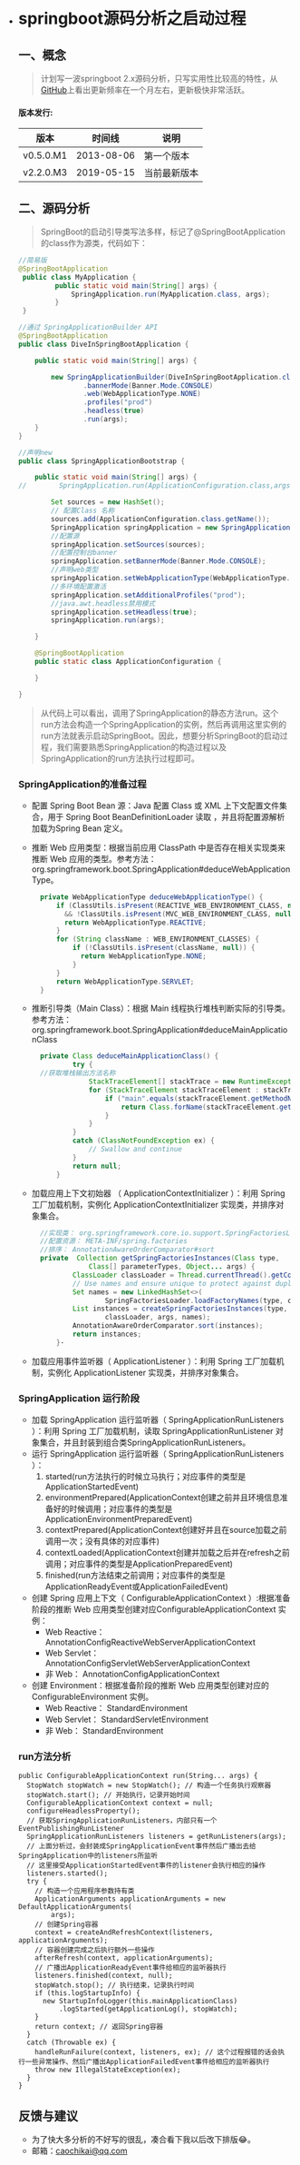 - # springboot源码分析之启动过程

  ## 一、概念

  > 计划写一波springboot 2.x源码分析，只写实用性比较高的特性，从[GitHub](https://github.com/spring-projects/spring-boot/tags?after=v1.0.0.RC3)上看出更新频率在一个月左右，更新极快非常活跃。

  #### 版本发行:

  | 版本      | 时间线     | 说明         |
  | --------- | ---------- | ------------ |
  | v0.5.0.M1 | 2013-08-06 | 第一个版本   |
  | v2.2.0.M3 | 2019-05-15 | 当前最新版本 |

  ## 二、源码分析

  > SpringBoot的启动引导类写法多样，标记了@SpringBootApplication的class作为源类，代码如下：

  ```java
  //简易版
  @SpringBootApplication
   public class MyApplication {
           public static void main(String[] args) {
               SpringApplication.run(MyApplication.class, args);
           }
   }
  
  //通过 SpringApplicationBuilder API
  @SpringBootApplication
  public class DiveInSpringBootApplication {
  
      public static void main(String[] args) {
  
          new SpringApplicationBuilder(DiveInSpringBootApplication.class)
                  .bannerMode(Banner.Mode.CONSOLE)
                  .web(WebApplicationType.NONE)
                  .profiles("prod")
                  .headless(true)
                  .run(args);
      }
  }
  
  //声明new
  public class SpringApplicationBootstrap {
  
      public static void main(String[] args) {
  //        SpringApplication.run(ApplicationConfiguration.class,args);
  
          Set sources = new HashSet();
          // 配置Class 名称
          sources.add(ApplicationConfiguration.class.getName());
          SpringApplication springApplication = new SpringApplication();
          //配置源
          springApplication.setSources(sources);
          //配置控制台banner
          springApplication.setBannerMode(Banner.Mode.CONSOLE);
          //声明web类型
          springApplication.setWebApplicationType(WebApplicationType.NONE);
          //多环境配置激活
          springApplication.setAdditionalProfiles("prod");
          //java.awt.headless禁用模式
          springApplication.setHeadless(true);
          springApplication.run(args);
  
      }
  
      @SpringBootApplication
      public static class ApplicationConfiguration {
  
      }
  
  }
  ```

  > 从代码上可以看出，调用了SpringApplication的静态方法run。这个run方法会构造一个SpringApplication的实例，然后再调用这里实例的run方法就表示启动SpringBoot。因此，想要分析SpringBoot的启动过程，我们需要熟悉SpringApplication的构造过程以及SpringApplication的run方法执行过程即可。

  ### SpringApplication的准备过程

  - 配置 Spring Boot Bean 源：Java 配置 Class 或 XML 上下文配置文件集合，用于 Spring Boot BeanDefinitionLoader 读取 ，并且将配置源解析加载为Spring Bean 定义。

  - 推断 Web 应用类型：根据当前应用 ClassPath 中是否存在相关实现类来推断 Web 应用的类型。参考方法：org.springframework.boot.SpringApplication#deduceWebApplicationType。

    ```java
      private WebApplicationType deduceWebApplicationType() {
          if (ClassUtils.isPresent(REACTIVE_WEB_ENVIRONMENT_CLASS, null)
          	&& !ClassUtils.isPresent(MVC_WEB_ENVIRONMENT_CLASS, null)) {
          	return WebApplicationType.REACTIVE;
          }
          for (String className : WEB_ENVIRONMENT_CLASSES) {
              if (!ClassUtils.isPresent(className, null)) {
              	return WebApplicationType.NONE;
              }
          }
          return WebApplicationType.SERVLET;
      }
    ```

  - 推断引导类（Main Class）：根据 Main 线程执行堆栈判断实际的引导类。参考方法： org.springframework.boot.SpringApplication#deduceMainApplicationClass

    ```java
      private Class deduceMainApplicationClass() {
              try {
      //获取堆栈输出方法名称
                  StackTraceElement[] stackTrace = new RuntimeException().getStackTrace();
                  for (StackTraceElement stackTraceElement : stackTrace) {
                      if ("main".equals(stackTraceElement.getMethodName())) {
                          return Class.forName(stackTraceElement.getClassName());
                      }
                  }
              }
              catch (ClassNotFoundException ex) {
                  // Swallow and continue
              }
              return null;
          }
    ```

  - 加载应用上下文初始器 （ ApplicationContextInitializer ）：利用 Spring 工厂加载机制，实例化 ApplicationContextInitializer 实现类，并排序对象集合。

    ```java
      //实现类： org.springframework.core.io.support.SpringFactoriesLoader
      //配置资源： META-INF/spring.factories
      //排序： AnnotationAwareOrderComparator#sort
      private  Collection getSpringFactoriesInstances(Class type,
                  Class[] parameterTypes, Object... args) {
              ClassLoader classLoader = Thread.currentThread().getContextClassLoader();
              // Use names and ensure unique to protect against duplicates
              Set names = new LinkedHashSet<>(
                      SpringFactoriesLoader.loadFactoryNames(type, classLoader));
              List instances = createSpringFactoriesInstances(type, parameterTypes,
                      classLoader, args, names);
              AnnotationAwareOrderComparator.sort(instances);
              return instances;
          }·
    ```

  - 加载应用事件监听器（ ApplicationListener ）：利用 Spring 工厂加载机制，实例化 ApplicationListener 实现类，并排序对象集合。

  ### SpringApplication 运行阶段

  - 加载 SpringApplication 运行监听器（ SpringApplicationRunListeners ）：利用 Spring 工厂加载机制，读取 SpringApplicationRunListener 对象集合，并且封装到组合类SpringApplicationRunListeners。
  - 运行 SpringApplication 运行监听器（ SpringApplicationRunListeners ）：
    1. started(run方法执行的时候立马执行；对应事件的类型是ApplicationStartedEvent)
    2. environmentPrepared(ApplicationContext创建之前并且环境信息准备好的时候调用；对应事件的类型是ApplicationEnvironmentPreparedEvent)
    3. contextPrepared(ApplicationContext创建好并且在source加载之前调用一次；没有具体的对应事件)
    4. contextLoaded(ApplicationContext创建并加载之后并在refresh之前调用；对应事件的类型是ApplicationPreparedEvent)
    5. finished(run方法结束之前调用；对应事件的类型是ApplicationReadyEvent或ApplicationFailedEvent)
  - 创建 Spring 应用上下文（ ConfigurableApplicationContext ）:根据准备阶段的推断 Web 应用类型创建对应ConfigurableApplicationContext 实例：
    - Web Reactive： AnnotationConfigReactiveWebServerApplicationContext
    - Web Servlet： AnnotationConfigServletWebServerApplicationContext
    - 非 Web： AnnotationConfigApplicationContext
  - 创建 Environment：根据准备阶段的推断 Web 应用类型创建对应的 ConfigurableEnvironment 实例。
    - Web Reactive： StandardEnvironment
    - Web Servlet： StandardServletEnvironment
    - 非 Web： StandardEnvironment

  ### run方法分析

  ```
  public ConfigurableApplicationContext run(String... args) {
    StopWatch stopWatch = new StopWatch(); // 构造一个任务执行观察器
    stopWatch.start(); // 开始执行，记录开始时间
    ConfigurableApplicationContext context = null;
    configureHeadlessProperty();
    // 获取SpringApplicationRunListeners，内部只有一个EventPublishingRunListener
    SpringApplicationRunListeners listeners = getRunListeners(args);
    // 上面分析过，会封装成SpringApplicationEvent事件然后广播出去给SpringApplication中的listeners所监听
    // 这里接受ApplicationStartedEvent事件的listener会执行相应的操作
    listeners.started();
    try {
      // 构造一个应用程序参数持有类
      ApplicationArguments applicationArguments = new DefaultApplicationArguments(
          args);
      // 创建Spring容器
      context = createAndRefreshContext(listeners, applicationArguments);
      // 容器创建完成之后执行额外一些操作
      afterRefresh(context, applicationArguments);
      // 广播出ApplicationReadyEvent事件给相应的监听器执行
      listeners.finished(context, null);
      stopWatch.stop(); // 执行结束，记录执行时间
      if (this.logStartupInfo) {
        new StartupInfoLogger(this.mainApplicationClass)
            .logStarted(getApplicationLog(), stopWatch);
      }
      return context; // 返回Spring容器
    }
    catch (Throwable ex) {
      handleRunFailure(context, listeners, ex); // 这个过程报错的话会执行一些异常操作、然后广播出ApplicationFailedEvent事件给相应的监听器执行
      throw new IllegalStateException(ex);
    }
  }
  ```

  ## 反馈与建议

  - 为了快大多分析的不好写的很乱，凑合看下我以后改下排版😂。
  - 邮箱：[caochikai@qq.com](mailto:caochikai@qq.com)

